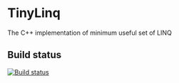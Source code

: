 # TinyLinq
The C++ implementation of minimum useful set of LINQ

## Build status

[![Build status](https://ci.appveyor.com/api/projects/status/4f9egwqnhtdwabeu/branch/master?svg=true)](https://ci.appveyor.com/project/acforu/tinylinq/branch/master)


